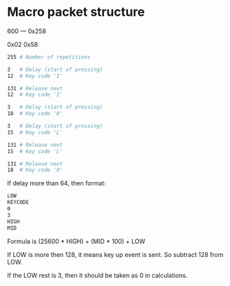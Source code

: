 # Macro packet structure

600 — 0x258

0x02 0x58

```sh
255 # Number of repetitions

3   # Delay (start of pressing)
12  # Key code 'I'

131 # Release next
12  # Key code 'I'

3   # Delay (start of pressing)
18  # Key code 'O'

3   # Delay (start of pressing)
15  # Key code 'L'

131 # Release next
15  # Key code 'L'

131 # Release next
18  # Key code 'O'
```

If delay more than 64, then format:

```sh
LOW
KEYCODE
0
3
HIGH
MID
```

Formula is (25600 * HIGH) + (MID * 100) + LOW

If LOW is more then 128, it means key up event is sent. So subtract 128 from LOW.

If the LOW rest is 3, then it should be taken as 0 in calculations. 



